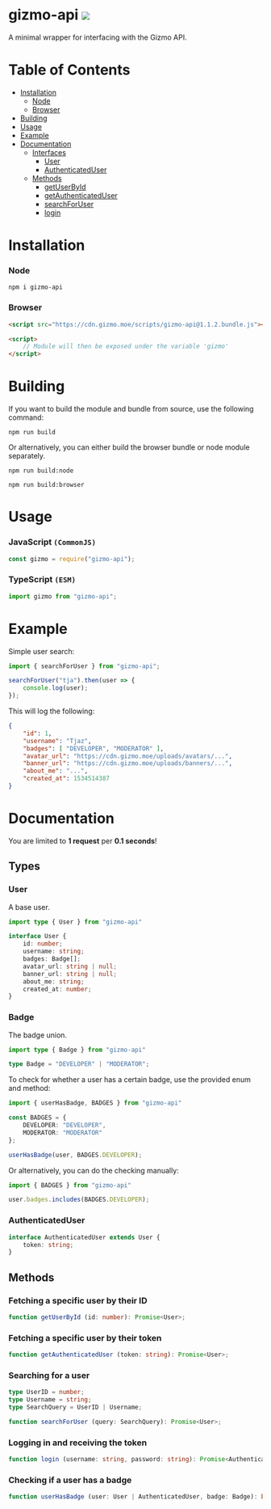 # gizmo-api <a href="https://github.com/GizmoDevelopment/gizmo-api/actions"><img src="https://img.shields.io/github/workflow/status/GizmoDevelopment/gizmo-api/CodeQL?label=Build"></a>
A minimal wrapper for interfacing with the Gizmo API.

# Table of Contents
- [Installation](#installation)
	- [Node](#node)
	- [Browser](#browser)
- [Building](#building)
- [Usage](#usage)
- [Example](#example)
- [Documentation](#documentation)
	- [Interfaces](#interfaces)
		- [User](#user)
		- [AuthenticatedUser](#authenticateduser)
	- [Methods](#methods)
		- [getUserById](#fetching-a-specific-user-by-their-id)
		- [getAuthenticatedUser](#fetching-a-specific-user-by-their-token)
		- [searchForUser](#searching-for-a-user)
		- [login](#logging-in-and-receiving-the-token)

# Installation

### Node
```
npm i gizmo-api
```

### Browser
```html
<script src="https://cdn.gizmo.moe/scripts/gizmo-api@1.1.2.bundle.js"></script>

<script>
    // Module will then be exposed under the variable 'gizmo'
</script>
```

# Building

If you want to build the module and bundle from source, use the following command:
```
npm run build
```

Or alternatively, you can either build the browser bundle or node module separately.
```
npm run build:node
```
```
npm run build:browser
```

# Usage

### JavaScript `(CommonJS)`
```js
const gizmo = require("gizmo-api");
```

### TypeScript `(ESM)`
```ts
import gizmo from "gizmo-api";
```

# Example

Simple user search:
```ts
import { searchForUser } from "gizmo-api";

searchForUser("tja").then(user => {
    console.log(user);
});
```
This will log the following:
```json
{
    "id": 1,
    "username": "Tjaz",
    "badges": [ "DEVELOPER", "MODERATOR" ],
    "avatar_url": "https://cdn.gizmo.moe/uploads/avatars/...",
    "banner_url": "https://cdn.gizmo.moe/uploads/banners/...",
    "about_me": "...",
    "created_at": 1534514387
}
```

# Documentation

You are limited to **1 request** per **0.1 seconds**!

## Types


### User
A base user.

```ts
import type { User } from "gizmo-api"

interface User {
    id: number;
    username: string;
    badges: Badge[];
    avatar_url: string | null;
    banner_url: string | null;
    about_me: string;
    created_at: number;
}
```

### Badge
The badge union.

```ts
import type { Badge } from "gizmo-api"

type Badge = "DEVELOPER" | "MODERATOR";
```

To check for whether a user has a certain badge, use the provided enum and method:
```ts
import { userHasBadge, BADGES } from "gizmo-api"

const BADGES = {
    DEVELOPER: "DEVELOPER",
    MODERATOR: "MODERATOR"
};

userHasBadge(user, BADGES.DEVELOPER);
```

Or alternatively, you can do the checking manually:
```ts
import { BADGES } from "gizmo-api"

user.badges.includes(BADGES.DEVELOPER);
```

### AuthenticatedUser
```ts
interface AuthenticatedUser extends User {
    token: string;
}
```

## Methods

### Fetching a specific user by their ID
```ts
function getUserById (id: number): Promise<User>;
```

### Fetching a specific user by their token
```ts
function getAuthenticatedUser (token: string): Promise<User>;
```

### Searching for a user
```ts
type UserID = number;
type Username = string;
type SearchQuery = UserID | Username;

function searchForUser (query: SearchQuery): Promise<User>;
```

### Logging in and receiving the token
```ts
function login (username: string, password: string): Promise<AuthenticatedUser>;
```

### Checking if a user has a badge
```ts
function userHasBadge (user: User | AuthenticatedUser, badge: Badge): boolean;
```